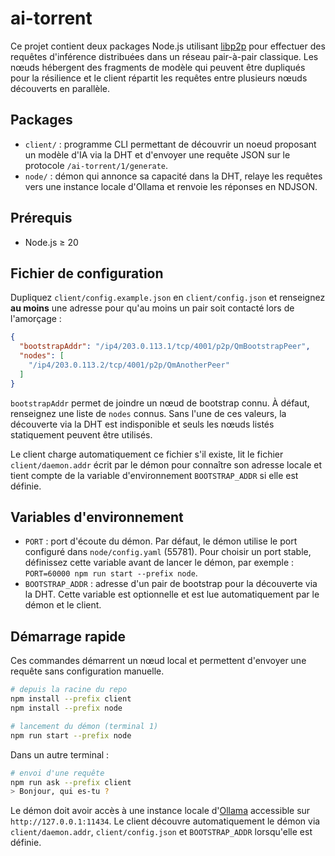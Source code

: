 # ai-torrent

Ce projet contient deux packages Node.js utilisant [libp2p](https://libp2p.io/) pour effectuer des requêtes d'inférence distribuées dans un réseau pair-à-pair classique. Les nœuds hébergent des fragments de modèle qui peuvent être dupliqués pour la résilience et le client répartit les requêtes entre plusieurs nœuds découverts en parallèle.

## Packages

- `client/` : programme CLI permettant de découvrir un noeud proposant un modèle d'IA via la DHT et d'envoyer une requête JSON sur le protocole `/ai-torrent/1/generate`.
- `node/` : démon qui annonce sa capacité dans la DHT, relaye les requêtes vers une instance locale d'Ollama et renvoie les réponses en NDJSON.

## Prérequis

- Node.js ≥ 20

## Fichier de configuration

Dupliquez `client/config.example.json` en `client/config.json` et renseignez **au moins** une adresse pour qu'au
moins un pair soit contacté lors de l'amorçage :

```json
{
  "bootstrapAddr": "/ip4/203.0.113.1/tcp/4001/p2p/QmBootstrapPeer",
  "nodes": [
    "/ip4/203.0.113.2/tcp/4001/p2p/QmAnotherPeer"
  ]
}
```

`bootstrapAddr` permet de joindre un nœud de bootstrap connu. À défaut, renseignez une liste de `nodes` connus. Sans
l'une de ces valeurs, la découverte via la DHT est indisponible et seuls les nœuds listés statiquement peuvent être
utilisés.

Le client charge automatiquement ce fichier s'il existe, lit le fichier `client/daemon.addr` écrit par le démon pour connaître son adresse locale et tient compte de la variable d'environnement `BOOTSTRAP_ADDR` si elle est définie.

## Variables d'environnement

- `PORT` : port d'écoute du démon. Par défaut, le démon utilise le port configuré dans `node/config.yaml` (55781). Pour choisir un port stable, définissez cette variable avant de lancer le démon, par exemple : `PORT=60000 npm run start --prefix node`.
- `BOOTSTRAP_ADDR` : adresse d'un pair de bootstrap pour la découverte via la DHT. Cette variable est optionnelle et est lue automatiquement par le démon et le client.

## Démarrage rapide

Ces commandes démarrent un nœud local et permettent d'envoyer une requête sans configuration manuelle.

```bash
# depuis la racine du repo
npm install --prefix client
npm install --prefix node

# lancement du démon (terminal 1)
npm run start --prefix node
```

Dans un autre terminal :

```bash
# envoi d'une requête
npm run ask --prefix client
> Bonjour, qui es-tu ?
```

Le démon doit avoir accès à une instance locale d'[Ollama](https://github.com/ollama/ollama) accessible sur `http://127.0.0.1:11434`. Le client découvre automatiquement le démon via `client/daemon.addr`, `client/config.json` et `BOOTSTRAP_ADDR` lorsqu'elle est définie.
